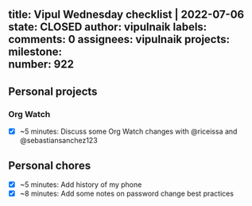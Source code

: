 title:	Vipul Wednesday checklist | 2022-07-06
state:	CLOSED
author:	vipulnaik
labels:	
comments:	0
assignees:	vipulnaik
projects:	
milestone:	
number:	922
--
## Personal projects

### Org Watch

- [x] ~5 minutes: Discuss some Org Watch changes with @riceissa and @sebastiansanchez123
## Personal chores

- [x] ~5 minutes: Add history of my phone
- [x] ~8 minutes: Add some notes on password change best practices 
